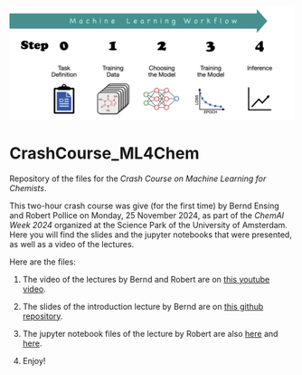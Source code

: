 ![image](image.png)

# CrashCourse_ML4Chem
Repository of the files for the *Crash Course on Machine Learning for Chemists*.

This two-hour crash course was give (for the first time) by Bernd Ensing and Robert Pollice on Monday, 25 November 2024, as part of the *ChemAI Week 2024* organized at the Science Park of the University of Amsterdam. Here you will find the slides and the jupyter notebooks that were presented, as well as a video of the lectures.

Here are the files:
1. The video of the lectures by Bernd and Robert are on [this youtube video](https://youtu.be/EDlEMz5Elt0?si=adfiUDX4B_Ap0kYe).
2. The slides of the introduction lecture by Bernd are on [this github repository](https://github.com/Ensing-Laboratory/CrashCourse_ML4Chem/blob/main/Slides_Bernd-Ensing.pdf).
5. The jupyter notebook files of the lecture by Robert are also [here]() and [here]().

6. Enjoy!
